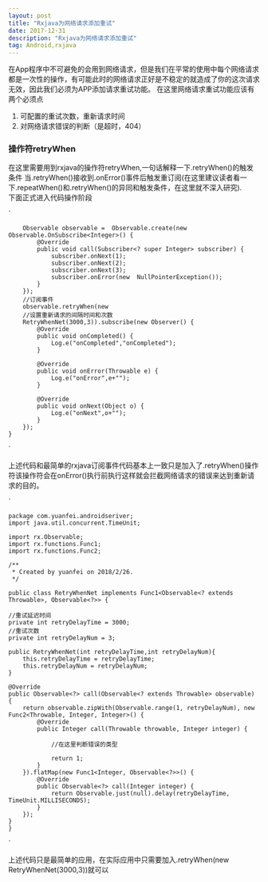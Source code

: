 ```yaml
---
layout: post
title: "Rxjava为网络请求添加重试"
date: 2017-12-31
description: "Rxjava为网络请求添加重试"
tag: Android,rxjava
---
```


在App程序中不可避免的会用到网络请求，但是我们在平常的使用中每个网络请求都是一次性的操作，有可能此时的网络请求正好是不稳定的就造成了你的这次请求无效，因此我们必须为APP添加请求重试功能。
在这里网络请求重试功能应该有两个必须点  
1. 可配置的重试次数，重新请求时间  
2. 对网络请求错误的判断（是超时，404）  
### 操作符retryWhen
在这里需要用到rxjava的操作符retryWhen,一句话解释一下.retryWhen()的触发条件 当.retryWhen()接收到.onError()事件后触发重订阅(在这里建议读者看一下.repeatWhen()和.retryWhen()的异同和触发条件，在这里就不深入研究).  
下面正式进入代码操作阶段

`		
		
		Observable observable =  Observable.create(new 		Observable.OnSubscribe<Integer>() {
            @Override
            public void call(Subscriber<? super Integer> subscriber) {
                subscriber.onNext(1);
                subscriber.onNext(2);
                subscriber.onNext(3);
                subscriber.onError(new  NullPointerException());
            }
        });
		//订阅事件
        observable.retryWhen(new 
        //设置重新请求的间隔时间和次数
        RetryWhenNet(3000,3)).subscribe(new Observer() {
            @Override
            public void onCompleted() {
                Log.e("onCompleted","onCompleted");
            }

            @Override
            public void onError(Throwable e) {
                Log.e("onError",e+"");
            }

            @Override
            public void onNext(Object o) {
                Log.e("onNext",o+"");
            }
        });
    }
`
 
    
上述代码和最简单的rxjava订阅事件代码基本上一致只是加入了.retryWhen()操作符该操作符会在onError()执行前执行这样就会拦截网络请求的错误来达到重新请求的目的。


`
	
	package com.yuanfei.androidseriver;
	import java.util.concurrent.TimeUnit;

	import rx.Observable;
	import rx.functions.Func1;
	import rx.functions.Func2;

	/**
	 * Created by yuanfei on 2018/2/26.
	 */

	public class RetryWhenNet implements Func1<Observable<? extends Throwable>, Observable<?>> {

    //重试延迟时间
    private int retryDelayTime = 3000;
    //重试次数
    private int retryDelayNum = 3;

    public RetryWhenNet(int retryDelayTime,int retryDelayNum){
        this.retryDelayTime = retryDelayTime;
        this.retryDelayNum = retryDelayNum;
    }

    @Override
    public Observable<?> call(Observable<? extends Throwable> observable) {
        return observable.zipWith(Observable.range(1, retryDelayNum), new Func2<Throwable, Integer, Integer>() {
            @Override
            public Integer call(Throwable throwable, Integer integer) {

                //在这里判断错误的类型

                return 1;
            }
        }).flatMap(new Func1<Integer, Observable<?>>() {
            @Override
            public Observable<?> call(Integer integer) {
                return Observable.just(null).delay(retryDelayTime, TimeUnit.MILLISECONDS);
            }
        });
    }
	}
`

上述代码只是最简单的应用，在实际应用中只需要加入.retryWhen(new RetryWhenNet(3000,3))就可以